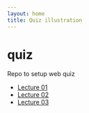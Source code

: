 ```yaml
---
layout: home
title: Quiz illustration
---
```



# quiz
Repo to setup web quiz


-  [Lecture 01](./quiz-01.md)
-  [Lecture 02](./quiz-02.md)
-  [Lecture 03](./quiz-03.md)
